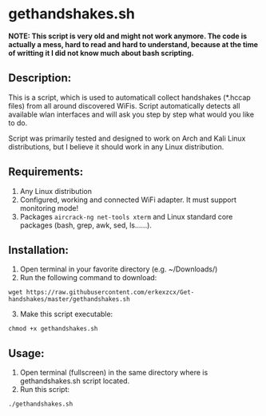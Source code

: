 gethandshakes.sh
================

__NOTE: This script is very old and might not work anymore. The code is actually a mess, hard to read and hard to understand, because at the time of writting it I did not know much about bash scripting.__

Description:
-----------
This is a script, which is used to automaticall collect handshakes (\*.hccap files) from all around discovered WiFis. Script automatically detects all available wlan interfaces and will ask you step by step what would you like to do.

Script was primarily tested and designed to work on Arch and Kali Linux distributions, but I believe it should work in any Linux distribution.

Requirements:
------------
1. Any Linux distribution
2. Configured, working and connected WiFi adapter. It must support monitoring mode!
3. Packages `aircrack-ng net-tools xterm` and Linux standard core packages (bash, grep, awk, sed, ls......).

Installation:
------------
1. Open terminal in your favorite directory (e.g. ~/Downloads/)
2. Run the following command to download:
```
wget https://raw.githubusercontent.com/erkexzcx/Get-handshakes/master/gethandshakes.sh
```
3. Make this script executable:
```
chmod +x gethandshakes.sh
```
Usage:
-----
1. Open terminal (fullscreen) in the same directory where is gethandshakes.sh script located.
2. Run this script:
```
./gethandshakes.sh
```
